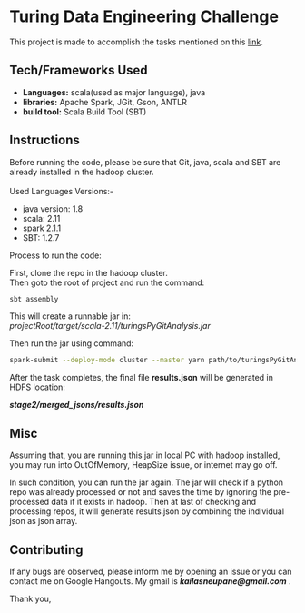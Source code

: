 # Turing Data Engineering Challenge
This project is made to accomplish the tasks mentioned on this [link](https://docs.google.com/document/d/1P9k1JcZ8RnXV9ylqlt7yhWBP1hueReX0oHHvhSCYCPs/edit#heading=h.rrar1dgps27e).

## Tech/Frameworks Used
- **Languages:** scala(used as major language), java </b>
- **libraries:** Apache Spark, JGit, Gson, ANTLR
- **build tool:** Scala Build Tool (SBT)

## Instructions
Before running the code, please be sure that Git, java, scala and SBT are already installed in the hadoop cluster.
<br><br>
Used Languages Versions:-
- java version: 1.8
- scala: 2.11
- spark 2.1.1
- SBT: 1.2.7

Process to run the code:

First, clone the repo in the hadoop cluster.
<br>
Then goto the root of project and run the command:

```bash
sbt assembly
```

This will create a runnable jar in:<br>
*projectRoot/target/scala-2.11/turingsPyGitAnalysis.jar*

Then run the jar using command:
```bash
spark-submit --deploy-mode cluster --master yarn path/to/turingsPyGitAnalysis.jar
```

After the task completes, the final file **results.json** will be generated in HDFS location:<br>

**_stage2/merged_jsons/results.json_** 

## Misc
Assuming that, you are running this jar in local PC with hadoop installed, you may run into OutOfMemory, HeapSize issue, or internet may go off.

In such condition, you can run the jar again. The jar will check if a python repo was already processed or not and saves the time by ignoring the pre-processed data if it exists in hadoop. Then at last of checking and processing repos, it will generate results.json by combining the individual json as json array.

## Contributing
If any bugs are observed, please inform me by opening an issue or you can contact me 
 on Google Hangouts. My gmail is **_kailasneupane@gmail.com_** .
 
 Thank you,
